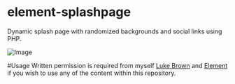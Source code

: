 element-splashpage
==================

Dynamic splash page with randomized backgrounds and social links using PHP.

![Image](http://root-image.luke.sx/a3fd.png)


#Usage
Written permission is required from myself [Luke Brown](mailto:me@luke.sx) and [Element](mailto:cam@elmnts.co) if you wish to use any of the content within this repository.
